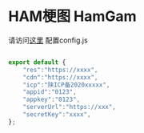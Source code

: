 # HAM梗图 HamGam
请访问[这里](https://g.seeku.site)
配置config.js
```js

export default {
    "res":"https://xxxx",
    "cdn":"https://xxxx",
    "icp":"陕ICP备2020xxxxx",
    "appid":"0123",
    "appkey":"0123",
    "serverUrl":"https://xxx",
    "secretKey":"xxxx",
};
```